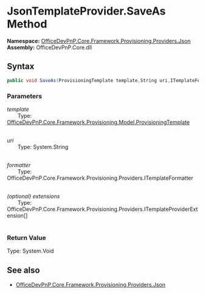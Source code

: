 # JsonTemplateProvider.SaveAs Method  
**Namespace:** [OfficeDevPnP.Core.Framework.Provisioning.Providers.Json](OfficeDevPnP.Core.Framework.Provisioning.Providers.Json.md)  
**Assembly:** OfficeDevPnP.Core.dll  
## Syntax
```C#
public void SaveAs(ProvisioningTemplate template,String uri,ITemplateFormatter formatter,ITemplateProviderExtension[] extensions)
```
### Parameters
*template*  
&emsp;&emsp;Type: [OfficeDevPnP.Core.Framework.Provisioning.Model.ProvisioningTemplate](OfficeDevPnP.Core.Framework.Provisioning.Model.ProvisioningTemplate.md)  
&emsp;&emsp;  
  
*uri*  
&emsp;&emsp;Type: System.String  
&emsp;&emsp;  
  
*formatter*  
&emsp;&emsp;Type: OfficeDevPnP.Core.Framework.Provisioning.Providers.ITemplateFormatter  
&emsp;&emsp;  
  
*(optional) extensions*  
&emsp;&emsp;Type: OfficeDevPnP.Core.Framework.Provisioning.Providers.ITemplateProviderExtension[]  
&emsp;&emsp;  
  
### Return Value
Type: System.Void  

## See also
- [OfficeDevPnP.Core.Framework.Provisioning.Providers.Json](OfficeDevPnP.Core.Framework.Provisioning.Providers.Json.md)
